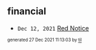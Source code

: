 ## financial


* <code>Dec 12, 2021</code> [Red Notice](2021-12-15T21-11-09-red-notice.md)

<sup><sub>generated 27 Dec 2021 11:13:03 by <a href='https://github.com/senorprogrammer/til'>til</a></sub></sup>
